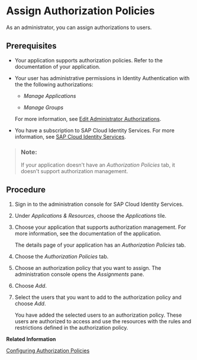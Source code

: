 <!-- loioeac8e5e5db394e9ba409e68c66eedb77 -->

# Assign Authorization Policies

As an administrator, you can assign authorizations to users.



<a name="loioeac8e5e5db394e9ba409e68c66eedb77__prereq_ncp_j52_m5b"/>

## Prerequisites

-   Your application supports authorization policies. Refer to the documentation of your application.

-   Your user has administrative permissions in Identity Authentication with the the following authorizations:

    -   *Manage Applications*

    -   *Manage Groups*


    For more information, see [Edit Administrator Authorizations](edit-administrator-authorizations-86ee374.md).

-   You have a subscription to SAP Cloud Identity Services. For more information, see [SAP Cloud Identity Services](https://help.sap.com/docs/SAP_CLOUD_IDENTITY).


> ### Note:  
> If your application doesn't have an *Authorization Policies* tab, it doesn't support authorization management.



<a name="loioeac8e5e5db394e9ba409e68c66eedb77__steps_l1w_zx2_m5b"/>

## Procedure

1.  Sign in to the administration console for SAP Cloud Identity Services.

2.  Under *Applications & Resources*, choose the *Applications* tile.

3.  Choose your application that supports authorization management. For more information, see the documentation of the application.

    The details page of your application has an *Authorization Policies* tab.

4.  Choose the *Authorization Policies* tab.

5.  Choose an authorization policy that you want to assign. The administration console opens the *Assignments* pane.

6.  Choose *Add*.

7.  Select the users that you want to add to the authorization policy and choose *Add*.

    You have added the selected users to an authorization policy. These users are authorized to access and use the resources with the rules and restrictions defined in the authorization policy.


**Related Information**  


[Configuring Authorization Policies](configuring-authorization-policies-982ac5f.md "Authorization management enables SAP Cloud Identity Services administrators to use authorization policies, customize them, and assign them to users.")

